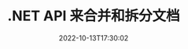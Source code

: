 ---
############################# Static ############################
layout: "product"
date: 2022-10-13T17:30:02
draft: false

product: "Merger"
product_tag: "merger"
platform: ".NET"
platform_tag: "net"

############################# Head ############################
head_title: "C# .NET 文档合并 API |合并和拆分 PDF Word Excel EPUB"
head_description: "C# .NET 文档合并 API，用于从 PDF、Microsoft Word、Excel、演示文稿、Visio 和图像格式合并、拆分、交换或删除文档页面."

############################# Header ############################
title: ".NET API 来合并和拆分文档"
description: "用于在 .NET 应用程序中合并、拆分、交换、修剪或删除文档、幻灯片和图表的 API."
button:
    enable: true

############################# SubMenu ############################
submenu:
    enable: true
    
    left:
        img_alt: "GroupDocs.Merger for .NET"
        image: "https://www.groupdocs.cloud/templates/groupdocs/images/product-logos/groupdocs-merger-net.png"
        product: "GroupDocs.Merger"
        platform: ".NET"

    middle:
        button:
            # button loop
            - link: "#overview"
              text: "概述"

            # button loop
            - link: "#features"
              text: "特征"

            # button loop
            - link: "#support"
              text: "Support"

            # button loop
            - link: "https://products.groupdocs.app/merger"
              text: "Live Demo"

            # button loop
            - link: "https://purchase.groupdocs.com/pricing/merger/net"
              text: "价钱"

    right:
        link_download: "https://downloads.groupdocs.com/merger"
        link_learn: "https://docs.groupdocs.com/merger/net/"
        link_buy: "https://purchase.groupdocs.com"

############################# Overview ############################
overview:
    enable: true
    content: |
      GroupDocs.Merger for .NET，帮助您以 C#、ASP.NET 和其他 .NET 技术快速开发一流的业务应用程序。只需几行代码，您的 .NET 应用程序就可以组合、拆分、重新排列、交换、修剪和删除单个页面或文档页面、幻灯片、图像或图表的集合。通过设置或删除已知和未知文件格式的密码保护，对安全文件执行这些操作。  

      通过使用 GroupDocs.Merger for .NET，您可以执行合并；对单个文档以及一批文档进行拆分等相关操作。以编程方式拼接所有流行格式的文件，例如 Microsoft Word、Excel、PowerPoint、Visio、OpenDocument、PDF、XPS、TXT、CSV、电子书和图像文件格式。
    tabs:
      enable: true
      
      ## TAB ONE ##
      tab_one:
        description: |
          以下是 .NET 的 GroupDocs.Merger 的概述：
      
        left:
          enable: true
          icon: "fab fa-html5"
          title: "文档操作"
          content: |
            * 更改页面顺序
            * 移除或删除页面
            * 拆分或中断文档
            * 交换或随机播放任意两页
            * 修剪单页或多页
            * 加入多个文档
        
        right:
          enable: true
          icon: "fab fa-html5"
          title: "安全运营"
          content: |
            * 设置文档安全性
            * 检查文件安全状态
            * 设置文档密码
            * 更新文档密码
            * 删除文档密码
      
      ## TAB TWO ##
      tab_two:
        description: |
          GroupDocs.Merger for .NET 支持合并以下 [文档文件格式](https://docs.groupdocs.com/merger/net/supported-document-formats/)：

        left:
          enable: true
          table:
            # table loop
            - title: "微软办公软件"
              content: |
                * **Word:** DOC, DOCX, DOCM, DOT, DOTX, DOTM, RTF, TXT
                * **Excel:** XLS, XLSX, XLSM, XLSB, XLTM, XLT, XLTM, XLTX, XLAM, SXC, SpreadsheetML
                * **PowerPoint:** PPT, PPTX, PPS, PPSX, PPSM, POT, POTM, POTX, PPTM
                * **OneNote:** ONE

        right:
          enable: true
          table:
            # table loop
            - title: "OpenDocument & 其他格式"
              content: |
                * **OpenDocument 格式**：ODT、OTT、ODP、OTP、ODS
                * **固定布局**：PDF、XPS
                * **图像**：BMP、PNG、TIFF
                * **网络**：HTML、MHT、MHTML
                * **文本**：TXT、CSV、TSV
                * **乳胶**：TEX
                * **电子书**：EPUB

      ## TAB THREE ##
      tab_three:
        description: |
          GroupDocs.Merger for .NET 支持以下作品，Frameworks & 包管理器:
        
        left:
          enable: true
          table:
            # table loop
            - icon: "fab fa-windows"
              title: "操作系统"
              content: |
                * Windows Desktop
                * Windows Server
                * Windows Azure
                * Linux

            # table loop
            - icon: "fas fa-code"
              title: "支持的框架"
              content: |
                * .NET Framework 2.0 或更高版本
                * Mono Framework 1.2 或更高版本
                * .NET Standard 2.0
                * .NET Core 2.0

        right:
          enable: true
          table:
            # table loop
            - icon: "fas fa-box"
              title: "包管理器"
              content: |
                * NuGet

            # table loop
            - icon: "fas fa-tools"
              title: "开发环境"
              content: |
                * Microsoft Visual Studio
                * Xamarin.Android
                * Xamarin.IOS
                * Xamarin.Mac
                * MonoDevelop

############################# Features ############################
features:
    enable: true
    title: "GroupDocs.Merger for .NET 功能"

    feature:
      # feature loop
      - icon: "fas fa-copy"
        content: "将多个页面、幻灯片和图表合并并合并到一个文档中"
       
      # feature loop
      - icon: "fas fa-eye"
        content: "将大文件拆分成多个小文件"

      # feature loop
      - icon: "fas fa-bolt"
        content: "重新排列、随机播放和重新组织页面、幻灯片或图表"
      
      # feature loop
      - icon: "fas fa-file-powerpoint"
        content: "在文档中相互交换和交换两个页面、幻灯片或图表"

      # feature loop
      - icon: "fas fa-code"
        content: "通过删除特定页面、幻灯片或图表来修剪文档"

      # feature loop
      - icon: "fas fa-cloud"
        content: "删除单个或一组页面、幻灯片或图表"

      # feature loop
      - icon: "fas fa-remove-format"
        content: "批量拼接大量文档"

      # feature loop
      - icon: "fas fa-comment-slash"
        content: "以编程方式检查文档是否使用密码保护"

      # feature loop
      - icon: "fas fa-location-arrow"
        content: "设置、重置和删除已知和未知文档格式的密码"

      # feature loop
      - icon: "fas fa-border-all"
        content: "获取支持的文件格式列表 - 拆分和连接文本 (ERR) 日志文件格式"

      # feature loop
      - icon: "fas fa-wrench"
        content: "旋转页面并更改已知和未知格式的页面方向"

      # feature loop
      - icon: "fas fa-columns"
        content: "将多个不同格式的文件合并为 DOC、DOCX 和 XPS"

      # feature loop
      - icon: "fas fa-file-word"
        content: "按行号拆分大文本文件"

      # feature loop
      - icon: "fas fa-envelope"
        content: "获取文档页面和图表族格式的图像表示"

      # feature loop
      - icon: "fas fa-print"
        content: "为空白的黑色图像空间加入具有背景颜色的图像"

      # feature loop
      - icon: "fas fa-file-archive"
        content: "将不同类型的文档（DOC、XLS、PPT 等）合并到一个 PDF 文件中"

      # feature loop
      - icon: "fas fa-lock"
        content: "轻松将 OLE 对象导入 Microsoft Word、Excel、演示文稿和 OpenDocument 文件类型"

      # feature loop
      - icon: "fas fa-file-code"
        content: "通过 OLE 对象将其他文档添加到图表页面"

    more_feature:
      # more_feature_loop
      - title: "从文档中删除所需页面"
        content: |
          GroupDocs.Merger for .NET API 可帮助您从文档中删除不需要的页面。
      
      # more_feature_loop
      - title: "将转换应用于渲染输出"
        content: "您可以使用 GroupDocs.Merger for .NET API 对呈现的输出文档执行各种转换。这些转换选项使您可以控制呈现渲染输出以供显示的方式。可用的转换是页面旋转选项、页面重新排序选项和应用文本水印."

      # more_feature_loop
      - title: "检查未知文档格式的密码"
        content: "GroupDocs.Merger for .NET API 使您能够检查格式未知的文档的密码."

############################# Support ############################
support:
    enable: true

############################# Solutions ############################
solutions:
    enable: true
    title: "GroupDocs.Merger 为其他流行的开发环境提供文档查看 API"

    solution:
        # solution loop
        - img_alt: "GroupDocs.Merger for Java"
          image: "https://www.groupdocs.cloud/templates/groupdocs/images/product-logos/groupdocs-merger-java.png"
          product: "GroupDocs.Merger"
          platform: "Java"
          link: "/merger/java/"

############################# Back to top ###############################
back_to_top:
  enable: true
---